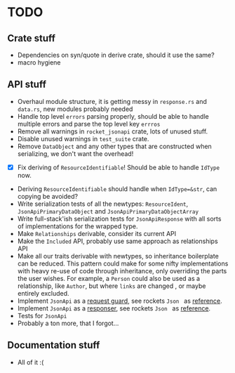 # TODO

## Crate stuff

 - Dependencies on syn/quote in derive crate, should it use the same?
 - macro hygiene

## API stuff

 - Overhaul module structure, it is getting messy in `response.rs` and `data.rs`, new modules probably needed
 - Handle top level `errors` parsing properly, should be able to handle multiple errors and parse the top level key
  `errros`
 - Remove all warnings in `rocket_jsonapi` crate, lots of unused stuff.
 - Disable unused warnings in `test_suite` crate.
 - Remove `DataObject` and any other types that are constructed when serializing, we don't want the overhead!
 - [x] Fix deriving of `ResourceIdentifiable`! Should be able to handle `IdType` now.
 - Deriving `ResourceIdentifiable` should handle when `IdType=&str`, can copying be avoided?
 - Write serialization tests of all the newtypes: `ResourceIdent`, `JsonApiPrimaryDataObject` and
  `JsonApiPrimaryDataObjectArray`
 - Write full-stack'ish serialization tests for `JsonApiResponse` with all sorts of implementations for the wrapped
  type.
 - Make `Relationships` derivable, consider its current API
 - Make the `Included` API, probably use same approach as relationships API
 - Make all our traits derivable with newtypes, so inheritance boilerplate can be reduced. This pattern could make
  for some nifty implementations with heavy re-use of code through inheritance, only overriding the parts the user
   wishes. For example, a `Person` could also be used as a relationship, like `Author`, but where `links` are changed
   , or maybe entirely excluded.
 - Implement `JsonApi` as a [request guard](https://rocket.rs/v0.4/guide/requests/#custom-guards), see rockets `Json
 ` as [reference](https://github.com/SergioBenitez/Rocket/blob/master/contrib/lib/src/json.rs).
 - Implement `JsonApi` as a [responser](https://rocket.rs/v0.4/guide/responses/#custom-responders), see rockets `Json
 ` as [reference](https://github.com/SergioBenitez/Rocket/blob/master/contrib/lib/src/json.rs).
 - Tests for `JsonApi`
 - Probably a ton more, that I forgot...
 
## Documentation stuff

 - All of it :(